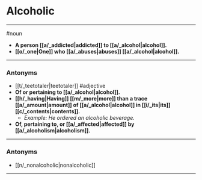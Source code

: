 # Alcoholic
---
#noun
- **A person [[a/_addicted|addicted]] to [[a/_alcohol|alcohol]].**
- **[[o/_one|One]] who [[a/_abuses|abuses]] [[a/_alcohol|alcohol]].**
---
### Antonyms
- [[t/_teetotaler|teetotaler]]
#adjective
- **Of or pertaining to [[a/_alcohol|alcohol]].**
- **[[h/_having|Having]] [[m/_more|more]] than a trace [[a/_amount|amount]] of [[a/_alcohol|alcohol]] in [[i/_its|its]] [[c/_contents|contents]].**
	- _Example: He ordered an alcoholic beverage._
- **Of, pertaining to, or [[a/_affected|affected]] by [[a/_alcoholism|alcoholism]].**
---
### Antonyms
- [[n/_nonalcoholic|nonalcoholic]]
---

